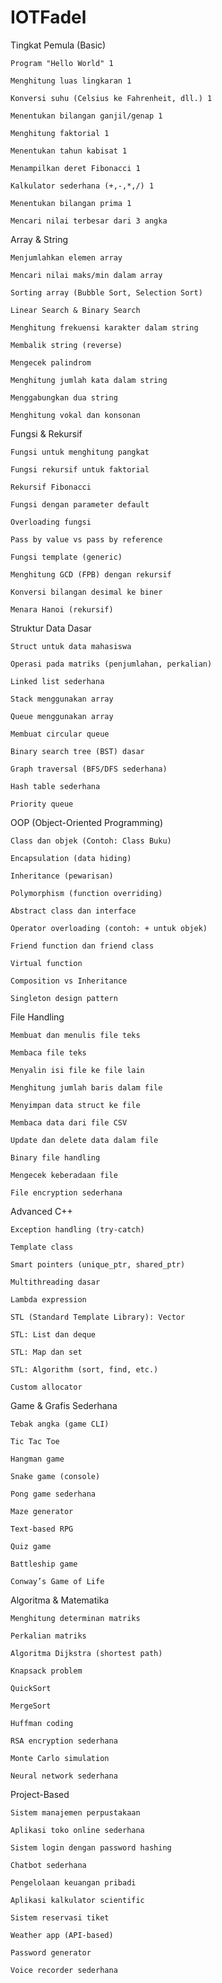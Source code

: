 # IOTFadel

Tingkat Pemula (Basic)

    Program "Hello World" 1

    Menghitung luas lingkaran 1

    Konversi suhu (Celsius ke Fahrenheit, dll.) 1

    Menentukan bilangan ganjil/genap 1

    Menghitung faktorial 1

    Menentukan tahun kabisat 1

    Menampilkan deret Fibonacci 1

    Kalkulator sederhana (+,-,*,/) 1

    Menentukan bilangan prima 1

    Mencari nilai terbesar dari 3 angka 

Array & String

    Menjumlahkan elemen array

    Mencari nilai maks/min dalam array

    Sorting array (Bubble Sort, Selection Sort)

    Linear Search & Binary Search

    Menghitung frekuensi karakter dalam string

    Membalik string (reverse)

    Mengecek palindrom

    Menghitung jumlah kata dalam string

    Menggabungkan dua string

    Menghitung vokal dan konsonan

Fungsi & Rekursif

    Fungsi untuk menghitung pangkat

    Fungsi rekursif untuk faktorial

    Rekursif Fibonacci

    Fungsi dengan parameter default

    Overloading fungsi

    Pass by value vs pass by reference

    Fungsi template (generic)

    Menghitung GCD (FPB) dengan rekursif

    Konversi bilangan desimal ke biner

    Menara Hanoi (rekursif)

Struktur Data Dasar

    Struct untuk data mahasiswa

    Operasi pada matriks (penjumlahan, perkalian)

    Linked list sederhana

    Stack menggunakan array

    Queue menggunakan array

    Membuat circular queue

    Binary search tree (BST) dasar

    Graph traversal (BFS/DFS sederhana)

    Hash table sederhana

    Priority queue

OOP (Object-Oriented Programming)

    Class dan objek (Contoh: Class Buku)

    Encapsulation (data hiding)

    Inheritance (pewarisan)

    Polymorphism (function overriding)

    Abstract class dan interface

    Operator overloading (contoh: + untuk objek)

    Friend function dan friend class

    Virtual function

    Composition vs Inheritance

    Singleton design pattern

File Handling

    Membuat dan menulis file teks

    Membaca file teks

    Menyalin isi file ke file lain

    Menghitung jumlah baris dalam file

    Menyimpan data struct ke file

    Membaca data dari file CSV

    Update dan delete data dalam file

    Binary file handling

    Mengecek keberadaan file

    File encryption sederhana

Advanced C++

    Exception handling (try-catch)

    Template class

    Smart pointers (unique_ptr, shared_ptr)

    Multithreading dasar

    Lambda expression

    STL (Standard Template Library): Vector

    STL: List dan deque

    STL: Map dan set

    STL: Algorithm (sort, find, etc.)

    Custom allocator

Game & Grafis Sederhana

    Tebak angka (game CLI)

    Tic Tac Toe

    Hangman game

    Snake game (console)

    Pong game sederhana

    Maze generator

    Text-based RPG

    Quiz game

    Battleship game

    Conway’s Game of Life

Algoritma & Matematika

    Menghitung determinan matriks

    Perkalian matriks

    Algoritma Dijkstra (shortest path)

    Knapsack problem

    QuickSort

    MergeSort

    Huffman coding

    RSA encryption sederhana

    Monte Carlo simulation

    Neural network sederhana

Project-Based

    Sistem manajemen perpustakaan

    Aplikasi toko online sederhana

    Sistem login dengan password hashing

    Chatbot sederhana

    Pengelolaan keuangan pribadi

    Aplikasi kalkulator scientific

    Sistem reservasi tiket

    Weather app (API-based)

    Password generator

    Voice recorder sederhana
